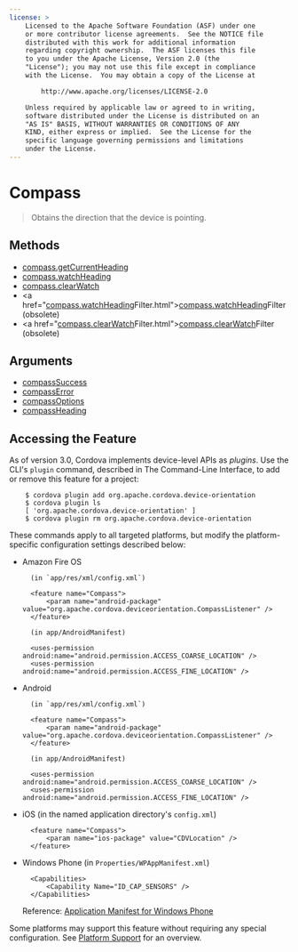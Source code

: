 ```yaml
---
license: >
    Licensed to the Apache Software Foundation (ASF) under one
    or more contributor license agreements.  See the NOTICE file
    distributed with this work for additional information
    regarding copyright ownership.  The ASF licenses this file
    to you under the Apache License, Version 2.0 (the
    "License"); you may not use this file except in compliance
    with the License.  You may obtain a copy of the License at

        http://www.apache.org/licenses/LICENSE-2.0

    Unless required by applicable law or agreed to in writing,
    software distributed under the License is distributed on an
    "AS IS" BASIS, WITHOUT WARRANTIES OR CONDITIONS OF ANY
    KIND, either express or implied.  See the License for the
    specific language governing permissions and limitations
    under the License.
---
```


# Compass

> Obtains the direction that the device is pointing.

## Methods

- <a href="compass.getCurrentHeading.html">compass.getCurrentHeading</a>
- <a href="compass.watchHeading.html">compass.watchHeading</a>
- <a href="compass.clearWatch.html">compass.clearWatch</a>
- <a href="<a href="compass.watchHeading.html">compass.watchHeading</a>Filter.html"><a href="compass.watchHeading.html">compass.watchHeading</a>Filter</a> (obsolete)
- <a href="<a href="compass.clearWatch.html">compass.clearWatch</a>Filter.html"><a href="compass.clearWatch.html">compass.clearWatch</a>Filter</a>   (obsolete)

## Arguments

- <a href="parameters/compassSuccess.html">compassSuccess</a>
- <a href="parameters/compassError.html">compassError</a>
- <a href="parameters/compassOptions.html">compassOptions</a>
- <a href="parameters/compassHeading.html">compassHeading</a>

## Accessing the Feature

As of version 3.0, Cordova implements device-level APIs as _plugins_.
Use the CLI's `plugin` command, described in The Command-Line
Interface, to add or remove this feature for a project:

        $ cordova plugin add org.apache.cordova.device-orientation
        $ cordova plugin ls
        [ 'org.apache.cordova.device-orientation' ]
        $ cordova plugin rm org.apache.cordova.device-orientation

These commands apply to all targeted platforms, but modify the
platform-specific configuration settings described below:

* Amazon Fire OS

        (in `app/res/xml/config.xml`)

        <feature name="Compass">
            <param name="android-package" value="org.apache.cordova.deviceorientation.CompassListener" />
        </feature>

        (in app/AndroidManifest)

        <uses-permission android:name="android.permission.ACCESS_COARSE_LOCATION" />
        <uses-permission android:name="android.permission.ACCESS_FINE_LOCATION" />

* Android

        (in `app/res/xml/config.xml`)

        <feature name="Compass">
            <param name="android-package" value="org.apache.cordova.deviceorientation.CompassListener" />
        </feature>

        (in app/AndroidManifest)

        <uses-permission android:name="android.permission.ACCESS_COARSE_LOCATION" />
        <uses-permission android:name="android.permission.ACCESS_FINE_LOCATION" />

* iOS (in the named application directory's `config.xml`)

        <feature name="Compass">
            <param name="ios-package" value="CDVLocation" />
        </feature>

* Windows Phone (in `Properties/WPAppManifest.xml`)

        <Capabilities>
            <Capability Name="ID_CAP_SENSORS" />
        </Capabilities>

  Reference: [Application Manifest for Windows Phone](http://msdn.microsoft.com/en-us/library/ff769509%28v=vs.92%29.aspx)

Some platforms may support this feature without requiring any special
configuration.  See <a href="../../guide/support/index.html">Platform Support</a> for an overview.
